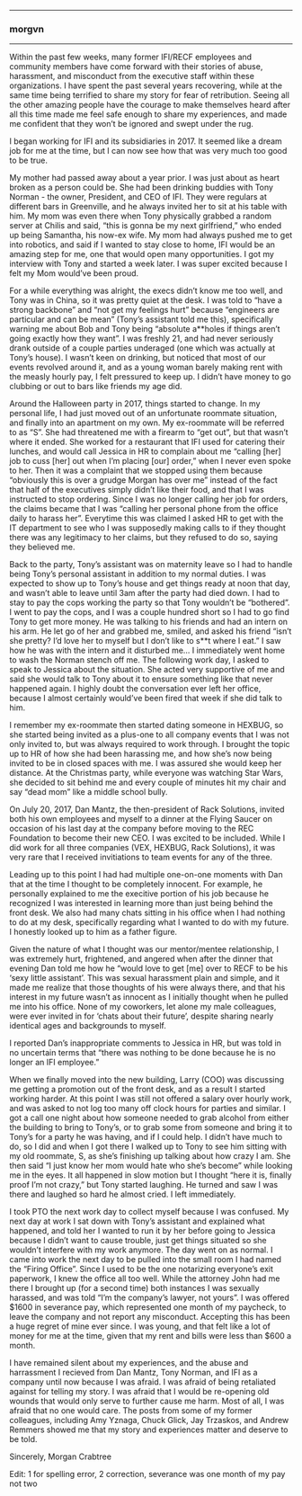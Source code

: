 <hr>

### morgvn
<hr>

Within the past few weeks, many former IFI/RECF employees and community members have come forward with their stories of abuse, harassment, and misconduct from the executive staff within these organizations. I have spent the past several years recovering, while at the same time being terrified to share my story for fear of retribution. Seeing all the other amazing people have the courage to make themselves heard after all this time made me feel safe enough to share my experiences, and made me confident that they won’t be ignored and swept under the rug.

I began working for IFI and its subsidiaries in 2017. It seemed like a dream job for me at the time, but I can now see how that was very much too good to be true.

My mother had passed away about a year prior. I was just about as heart broken as a person could be. She had been drinking buddies with Tony Norman - the owner, President, and CEO of IFI. They were regulars at different bars in Greenville, and he always invited her to sit at his table with him. My mom was even there when Tony physically grabbed a random server at Chilis and said, “this is gonna be my next girlfriend,” who ended up being Samantha, his now-ex wife. My mom had always pushed me to get into robotics, and said if I wanted to stay close to home, IFI would be an amazing step for me, one that would open many opportunities. I got my interview with Tony and started a week later. I was super excited because I felt my Mom would’ve been proud.

For a while everything was alright, the execs didn’t know me too well, and Tony was in China, so it was pretty quiet at the desk. I was told to “have a strong backbone” and “not get my feelings hurt” because “engineers are particular and can be mean” (Tony’s assistant told me this), specifically warning me about Bob and Tony being “absolute a\*\*holes if things aren’t going exactly how they want”. I was freshly 21, and had never seriously drank outside of a couple parties underaged (one which was actually at Tony’s house). I wasn’t keen on drinking, but noticed that most of our events revolved around it, and as a young woman barely making rent with the measly hourly pay, I felt pressured to keep up. I didn’t have money to go clubbing or out to bars like friends my age did.

Around the Halloween party in 2017, things started to change. In my personal life, I had just moved out of an unfortunate roommate situation, and finally into an apartment on my own. My ex-roommate will be referred to as “S”. She had threatened me with a firearm to “get out”, but that wasn’t where it ended. She worked for a restaurant that IFI used for catering their lunches, and would call Jessica in HR to complain about me “calling [her] job to cuss [her] out when I’m placing [our] order,” when I never even spoke to her. Then it was a complaint that we stopped using them because “obviously this is over a grudge Morgan has over me” instead of the fact that half of the executives simply didn’t like their food, and that I was instructed to stop ordering. Since I was no longer calling her job for orders, the claims became that I was “calling her personal phone from the office daily to harass her”. Everytime this was claimed I asked HR to get with the IT department to see who I was supposedly making calls to if they thought there was any legitimacy to her claims, but they refused to do so, saying they believed me.

Back to the party, Tony’s assistant was on maternity leave so I had to handle being Tony’s personal assistant in addition to my normal duties. I was expected to show up to Tony’s house and get things ready at noon that day, and wasn’t able to leave until 3am after the party had died down. I had to stay to pay the cops working the party so that Tony wouldn’t be “bothered”. I went to pay the cops, and I was a couple hundred short so I had to go find Tony to get more money. He was talking to his friends and had an intern on his arm. He let go of her and grabbed me, smiled, and asked his friend “isn’t she pretty? I’d love her to myself but I don’t like to s\*\*t where I eat.” I saw how he was with the intern and it disturbed me… I immediately went home to wash the Norman stench off me. The following work day, I asked to speak to Jessica about the situation. She acted very supportive of me and said she would talk to Tony about it to ensure something like that never happened again. I highly doubt the conversation ever left her office, because I almost certainly would’ve been fired that week if she did talk to him.

I remember my ex-roommate then started dating someone in HEXBUG, so she started being invited as a plus-one to all company events that I was not only invited to, but was always required to work through. I brought the topic up to HR of how she had been harassing me, and how she’s now being invited to be in closed spaces with me. I was assured she would keep her distance. At the Christmas party, while everyone was watching Star Wars, she decided to sit behind me and every couple of minutes hit my chair and say “dead mom” like a middle school bully.

On July 20, 2017, Dan Mantz, the then-president of Rack Solutions, invited both his own employees and myself to a dinner at the Flying Saucer on occasion of his last day at the company before moving to the REC Foundation to become their new CEO. I was excited to be included. While I did work for all three companies (VEX, HEXBUG, Rack Solutions), it was very rare that I received invitiations to team events for any of the three.

Leading up to this point I had had multiple one-on-one moments with Dan that at the time I thought to be completely innocent. For example, he personally explained to me the execitive portion of his job because he recognized I was interested in learning more than just being behind the front desk. We also had many chats sitting in his office when I had nothing to do at my desk, specifically regarding what I wanted to do with my future. I honestly looked up to him as a father figure.

Given the nature of what I thought was our mentor/mentee relationship, I was extremely hurt, frightened, and angered when after the dinner that evening Dan told me how he “would love to get [me] over to RECF to be his ‘sexy little assistant’. This was sexual harassment plain and simple, and it made me realize that those thoughts of his were always there, and that his interest in my future wasn’t as innocent as I initially thought when he pulled me into his office. None of my coworkers, let alone my male colleagues, were ever invited in for ‘chats about their future’, despite sharing nearly identical ages and backgrounds to myself.

I reported Dan’s inappropriate comments to Jessica in HR, but was told in no uncertain terms that “there was nothing to be done because he is no longer an IFI employee.”

When we finally moved into the new building, Larry (COO) was discussing me getting a promotion out of the front desk, and as a result I started working harder. At this point I was still not offered a salary over hourly work, and was asked to not log too many off clock hours for parties and similar. I got a call one night about how someone needed to grab alcohol from either the building to bring to Tony’s, or to grab some from someone and bring it to Tony’s for a party he was having, and if I could help. I didn’t have much to do, so I did and when I got there I walked up to Tony to see him sitting with my old roommate, S, as she’s finishing up talking about how crazy I am. She then said “I just know her mom would hate who she’s become” while looking me in the eyes. It all happened in slow motion but I thought “here it is, finally proof I’m not crazy,” but Tony started laughing. He turned and saw I was there and laughed so hard he almost cried. I left immediately.

I took PTO the next work day to collect myself because I was confused. My next day at work I sat down with Tony’s assistant and explained what happened, and told her I wanted to run it by her before going to Jessica because I didn’t want to cause trouble, just get things situated so she wouldn’t interfere with my work anymore. The day went on as normal. I came into work the next day to be pulled into the small room I had named the “Firing Office”. Since I used to be the one notarizing everyone’s exit paperwork, I knew the office all too well. While the attorney John had me there I brought up (for a second time) both instances I was sexually harassed, and was told “I’m the company’s lawyer, not yours”. I was offered $1600 in severance pay, which represented one month of my paycheck, to leave the company and not report any misconduct. Accepting this has been a huge regret of mine ever since. I was young, and that felt like a lot of money for me at the time, given that my rent and bills were less than $600 a month.

I have remained silent about my experiences, and the abuse and harrassment I recieved from Dan Mantz, Tony Norman, and IFI as a company until now because I was afraid. I was afraid of being retaliated against for telling my story. I was afraid that I would be re-opening old wounds that would only serve to further cause me harm. Most of all, I was afraid that no one would care. The posts from some of my former colleagues, including Amy Yznaga, Chuck Glick, Jay Trzaskos, and Andrew Remmers showed me that my story and experiences matter and deserve to be told.

Sincerely,
Morgan Crabtree

Edit:
1 for spelling error, 2 correction, severance was one month of my pay not two
